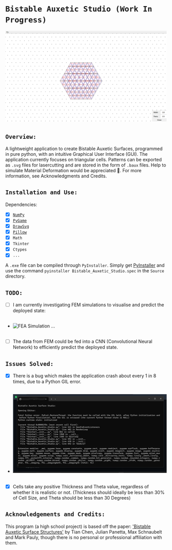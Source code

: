 # ```Bistable Auxetic Studio (Work In Progress)```

![Image_1](Resources/Image_1.png)

## ```Overview:```

A lightweight application to create Bistable Auxetic Surfaces, programmed in pure python, with an intuitive Graphical User Interface (GUI). The application currently focuses on triangular cells. Patterns can be exported as `.svg` files for lasercutting and are stored in the form of `.baux` files. Help to simulate Material Deformation would be appreciated 🙂. For more information, see Acknowledgments and Credits.

## ```Installation and Use:```

Dependencies:

- [x] [`NumPy`](https://numpy.org/install/)  
- [x] [`PyGame`](https://www.pygame.org/)
- [x] [`DrawSvg`](https://pypi.org/project/drawsvg/)
- [x] [`Pillow`](https://pypi.org/project/pillow/) 
- [x] `Math`
- [x] `Tkinter`
- [x] `Ctypes`
- [x] `...`

A `.exe` file can be compiled through `PyInstaller`. Simply get [PyInstaller](https://pypi.org/project/pyinstaller/) and use the command ```pyinstaller Bistable_Auxetic_Studio.spec``` in the `Source` directory.

## ```TODO:```

- [ ] I am currently investigating FEM simulations to visualise and predict the deployed state: <br><br>
- ![FEA Simulation ...](Resources/Video_1.gif) <br><br>
- [ ] The data from FEM could be fed into a CNN (Convolutional Neural Network) to efficiently predict the deployed state.

##  ```Issues Solved:```

- [x] There is a bug which makes the application crash about every 1 in 8 times, due to a Python GIL error.<br><br>
- ![GIL Error ...](Resources/Image_2.png)<br><br>
- [x] Cells take any positive Thickness and Theta value, regardless of whether it is realistic or not. (Thickness should ideally be less than 30% of Cell Size, and Theta should be less than 30 Degrees)
      
## ```Acknowledgements and Credits:```

This program (a high school project) is based off the paper: ['Bistable Auxetic Surface Structures'](https://www.julianpanetta.com/pdf/bistable_auxetics.pdf) by Tian Chen, Julian Panetta, Max Schnaubelt and Mark Pauly, though there is no personal or professional affiliation with them.
